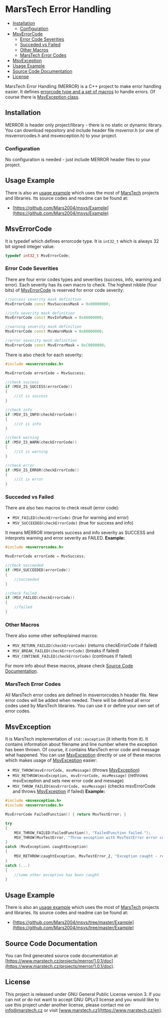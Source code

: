 # MarsTech Error Handling
 - [Installation](#installation)
	 - [Configuration](#configuration)
 - [MsvErrorCode](#msverrorcode)
	 - [Error Code Severities](#error-code-severities)
	 - [Succeded vs Failed](#succeded-vs-failed)
	 - [Other Macros](#other-macros)
	 - [MarsTech Error Codes](#marstech-error-codes)
 - [MsvException](#msvexception)
 - [Usage Example](#usage-example)
 - [Source Code Documentation](#source-code-documentation)
 - [License](#license)

MarsTech Error Handling (MERROR) is a C++ project to make error handling easier. It defines [errorcode type and a set of macros](#msverrorcode) to handle errors. Of course there is [MsvException class](#msvexception).

## Installation
MERROR is header only project/library - there is no static or dynamic library. You can download repository and include header file msverror.h (or one of msverrorcodes.h and msvexception.h) to your project.

### Configuration
No configuration is needed - just include MERROR header files to your project.

## Usage Example
There is also an [usage example](https://github.com/Mars2004/msys/Example) which uses the most of [MarsTech](https://github.com/Mars2004) projects and libraries.
Its source codes and readme can be found at:
 - [https://github.com/Mars2004/msys/Example](https://github.com/Mars2004/msys/Example)

## MsvErrorCode
It is typedef which defines errorcode type. It is `int32_t` which is always 32 bit signed integer value.
~~~cpp
typedef int32_t MsvErrorCode;
~~~

### Error Code Severities
There are four error codes types and severities (success, info, warning and error). Each severity has its own macro to check.
The highest nibble (four bits) of [MsvErrorCode](#msverrorcode) is reserved for error code severity:

~~~cpp
//success severity mask definition
MsvErrorCode const MsvSuccessMask = 0x00000000;

//info severity mask definition
MsvErrorCode const MsvInfoMask = 0x40000000;

//warning severity mask definition
MsvErrorCode const MsvWarnMask = 0x80000000;

//error severity mask definition
MsvErrorCode const MsvErrorMask = 0xC0000000;
~~~
There is also check for each severity:
~~~cpp
#include <msverrorcodes.h>

MsvErrorCode errorCode = MsvSuccess;

//check success
if (MSV_IS_SUCCESS(errorCode))
{
	//it is success
}

//check info
if (MSV_IS_INFO(checkErrorCode))
{
	//it is info
}

//check warning
if (MSV_IS_WARN(checkErrorCode))
{
	//it is warning
}

//check error
if (MSV_IS_ERROR(checkErrorCode))
{
	//it is error
}
~~~

### Succeded vs Failed
There are also two macros to check result (error code):

 - `MSV_FAILED(checkErrorCode)` (true for warning and error)
 - `MSV_SUCCEEDED(checkErrorCode)` (true for success and info)

It means MERROR interprets success and info severity as SUCCESS and interprets warning and error severity as FAILED.
**Example:**
~~~cpp
#include <msverrorcodes.h>

MsvErrorCode errorCode = MsvSuccess;

//check succeeded
if (MSV_SUCCEEDED(errorCode))
{
	//succeeded
}

//check failed
if (MSV_FAILED(checkErrorCode))
{
	//failed
}
~~~

### Other Macros
There also some other selfexplained macros:

 - `MSV_RETURN_FAILED(checkErrorCode)` (returns checkErrorCode if failed)
 - `MSV_BREAK_FAILED(checkErrorCode)` (breaks if failed)
 - `MSV_CONTINUE_FAILED(checkErrorCode)` (continues if failed)

For more info about these macros, please check [Source Code Documentation](#source-code-documentation).

### MarsTech Error Codes
All MarsTech error codes are defined in msverrorcodes.h header file. New error codes will be added when needed.
There will be defined all error codes used by MarsTech libraries. You can use it or define your own set of error codes.

## MsvException
It is MarsTech implementation of `std::exception` (it inherits from it). It contains information about filename and line number where the exception has been thrown. Of course, it contains MarsTech error code and message what happened.
You can use [MsvException](#msvexception) directly or use of these macros which makes usage of [MsvException](#msvexception) easier:

 - `MSV_THROW(msvErrorCode, msvMessage)` (throws [MsvException](#msvexception))
 - `MSV_RETHROW(msvException, msvErrorCode, msvMessage)` (rethrows msvException and sets new error code and message)
 - `MSV_THROW_FAILED(msvErrorCode, msvMessage)` (checks msvErrorCode and throws [MsvException](#msvexception) if failed)
**Example:**
~~~cpp
#include <msvexception.h>
#include <msverrorcodes.h>

MsvErrorCode FailedFunction() { return MsvTestError; }

try
{
	MSV_THROW_FAILED(FailedFunction(), "FailedFunction failed.");
	MSV_THROW(MsvTestError, "Throw exception with MsvTestError error code.");
}
catch (MsvException& caughtException)
{
	MSV_RETHROW(caughtException, MsvTestError_2, "Exception caught - rethrowing.")
}
catch (...)
{
	//some other exception has been caught
}
~~~

## Usage Example
There is also an [usage example](https://github.com/Mars2004/msys/tree/master/Example) which uses the most of [MarsTech](https://github.com/Mars2004) projects and libraries.
Its source codes and readme can be found at:
 - [https://github.com/Mars2004/msys/tree/master/Example](https://github.com/Mars2004/msys/tree/master/Example)

## Source Code Documentation
You can find generated source code documentation at [https://www.marstech.cz/projects/merror/1.0.1/doc](https://www.marstech.cz/projects/merror/1.0.1/doc).

## License
This project is released under GNU General Public License version 3. If you can not or do not want to accept GNU GPLv3 license and you would like to use this project under another license, please contact me on [info@marstech.cz](mailto:info@marstech.cz) or visit [www.marstech.cz](https://www.marstech.cz/en).
